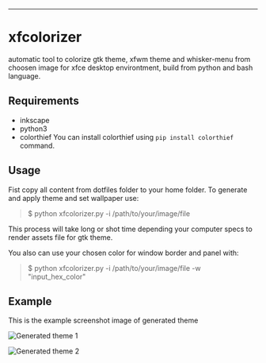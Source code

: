 ----------

xfcolorizer
===========

automatic tool to colorize gtk theme, xfwm theme and whisker-menu from 
choosen image for xfce desktop environtment, build from python and bash 
language.

Requirements
-------
 - inkscape
 - python3
 - colorthief
You can install colorthief using ``pip install colorthief`` command.

Usage
-----
Fist copy all content from dotfiles folder to your home folder.
To generate and apply theme and set wallpaper use:

> $ python xfcolorizer.py -i /path/to/your/image/file

This process will take long or shot time depending your computer specs to 
render assets file for gtk theme.

You also can use your chosen color for window border and panel with:

> $ python xfcolorizer.py -i /path/to/your/image/file -w "input_hex_color"

Example
-------
This is the example screenshot image of generated theme

![Generated theme 
1](https://github.com/reorr/xfcolorizer/raw/master/screenshot/2017-02-11-133008_1280x800_scrot.png)

![Generated theme 
2](https://github.com/reorr/xfcolorizer/raw/master/screenshot/2017-02-11-134751_1280x800_scrot.png)

